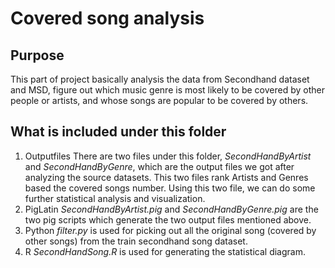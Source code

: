 # Covered song analysis
## Purpose
This part of project basically analysis the data from Secondhand dataset and MSD, figure out which music genre is most likely to be covered by other people or artists, and whose songs are popular to be covered by others.
## What is included under this folder
1. Outputfiles
	There are two files under this folder, *SecondHandByArtist* and *SecondHandByGenre*, which are the output files we got after analyzing the source datasets. This two files rank Artists and Genres based the covered songs number. Using this two file, we can do some further statistical analysis and visualization.
2. PigLatin
	*SecondHandByArtist.pig* and *SecondHandByGenre.pig* are the two pig scripts which generate the two output files mentioned above.
3. Python
	*filter.py* is used for picking out all the original song (covered by other songs) from the train secondhand song dataset.
4. R
	*SecondHandSong.R* is used for generating the statistical diagram.
